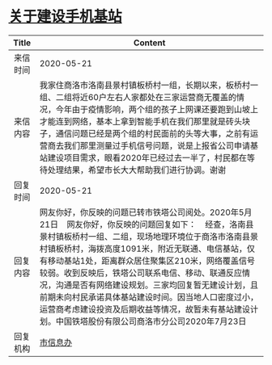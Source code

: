 # <a href="http://www.shangluo.gov.cn/zmhd/ldxxxx.jsp?urltype=leadermail.LeaderMailContentUrl&wbtreeid=1112&leadermailid=5883">关于建设手机基站</a>
| Title |                                                                                                                                         Content                                                                                                                                         |
|:-----:|-----------------------------------------------------------------------------------------------------------------------------------------------------------------------------------------------------------------------------------------------------------------------------------------|
| 来信时间  | 2020-05-21                                                                                                                                                                                                                                                                              |
| 来信内容  | 我家住商洛市洛南县景村镇板桥村一组，长期以来，板桥村一组、二组将近60户左右人家都处在三家运营商无覆盖的情况，今年由于疫情影响，两个组的孩子上网课还要跑到山坡上才能连到网络，基本上拿到智能手机在我们那里就是砖头块子，通信问题已经是两个组的村民面前的头等大事，之前有运营商去我们那里测量过手机信号问题，说是上报省公司申请基站建设项目需求，眼看2020年已经过去一半了，村民都在等待处理结果，希望市长大大帮助我们进行协调。谢谢                                                                     |
| 回复时间  | 2020-05-21                                                                                                                                                                                                                                                                              |
| 回复内容  | 网友你好，你反映的问题已转市铁塔公司阅处。2020年5月21日    网友你好，你反映的问题回复如下：    经查，洛南县景村镇板桥村一组、二组，现场地理环境位于商洛市洛南县景村镇板桥村，海拨高度1091米，附近无联通、电信基站，仅有移动基站1处，距离群众居住聚集区210米，网络覆盖信号较弱。收到反映后，铁塔公司联系电信、移动、联通反应情况，沟通是否有网络建设规划。三家均回复暂无建设计划，且前期未向村民承诺具体基站建设时间。因当地人口密度过小，运营商考虑建设投资及后期收益等情况，故暂未有基站建设计划。中国铁塔股份有限公司商洛市分公司2020年7月23日 |
| 回复机构  | <a href="../../categories/agencies/市信息办.md">市信息办</a>                                                                                                                                                                                                                                    |